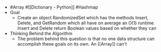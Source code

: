 - #Array #[[Dictionary - Python]] #Hashmap
- Goal
	- Create an object RandomizedSet which has the methods Insert, Delete, and GetRandom which all have on average an O(1) runtime. Insert and Delete return Boolean values based on whether they can
- Thinking Behind the Algorithm
	- The problem behind this question is that no one data structure can accomplish these goals on its own. An [[Array]]  can't